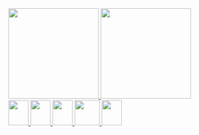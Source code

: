 <div>
  <a href="https://github.com/ViniciusCanedo">
  <img height="180em" src="https://github-readme-stats.vercel.app/api?username=ViniciusCanedo&show_icons=true&theme=radical&include_all_commits=true&count_private=true"/>
  <img height="180em" src="https://github-readme-stats.vercel.app/api/top-langs/?username=ViniciusCanedo&layout=compact&langs_count=7&theme=radical"/>
</div>
<div style="display:inline">
  <img width="40" height="50" src="https://cdn.jsdelivr.net/gh/devicons/devicon/icons/html5/html5-original.svg" />
  <img width="40" height="50" src="https://cdn.jsdelivr.net/gh/devicons/devicon/icons/css3/css3-original.svg" />
  <img width="40" height="50" src="https://cdn.jsdelivr.net/gh/devicons/devicon/icons/javascript/javascript-original.svg" />
   <img height="50" src="https://cdn.jsdelivr.net/gh/devicons/devicon/icons/php/php-original.svg" />
  <img width="40" height="50" src="https://cdn.jsdelivr.net/gh/devicons/devicon/icons/mysql/mysql-original.svg" />
</div>
